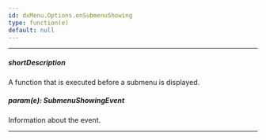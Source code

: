 ```yaml
---
id: dxMenu.Options.onSubmenuShowing
type: function(e)
default: null
---
```

---
##### shortDescription
A function that is executed before a submenu is displayed.

##### param(e): SubmenuShowingEvent
Information about the event.

---
